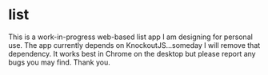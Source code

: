 # list
This is a work-in-progress web-based list app I am designing for personal use. The app currently depends on KnockoutJS...someday I will remove that dependency. It works best in Chrome on the desktop but please report any bugs you may find. Thank you.
